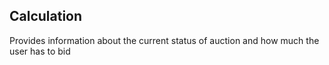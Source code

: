 ## Calculation

Provides information about the current status of auction and how much the user has to bid